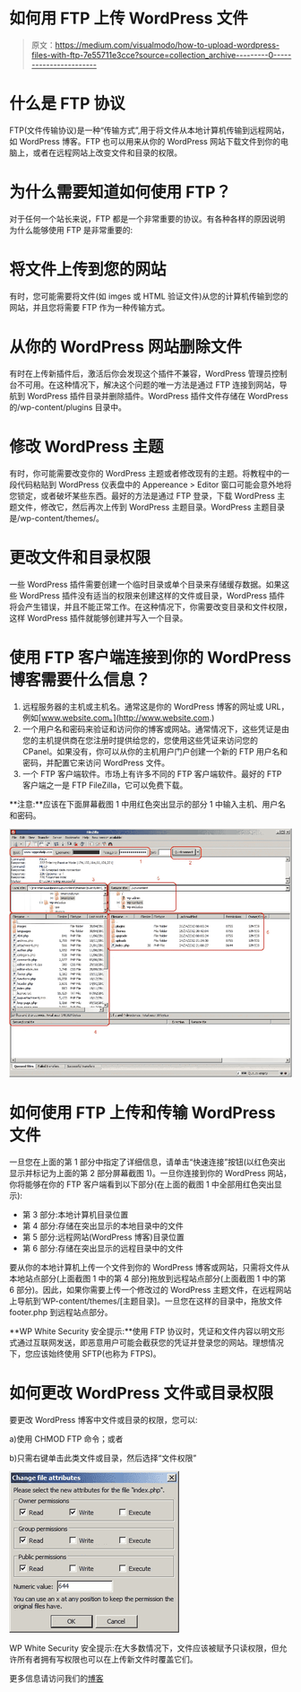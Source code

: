 # 如何用 FTP 上传 WordPress 文件

> 原文：<https://medium.com/visualmodo/how-to-upload-wordpress-files-with-ftp-7e55711e3cce?source=collection_archive---------0----------------------->

# 什么是 FTP 协议

FTP(文件传输协议)是一种“传输方式”,用于将文件从本地计算机传输到远程网站，如 WordPress 博客。FTP 也可以用来从你的 WordPress 网站下载文件到你的电脑上，或者在远程网站上改变文件和目录的权限。

# 为什么需要知道如何使用 FTP？

对于任何一个站长来说，FTP 都是一个非常重要的协议。有各种各样的原因说明为什么能够使用 FTP 是非常重要的:

# 将文件上传到您的网站

有时，您可能需要将文件(如 imges 或 HTML 验证文件)从您的计算机传输到您的网站，并且您将需要 FTP 作为一种传输方式。

# 从你的 WordPress 网站删除文件

有时在上传新插件后，激活后你会发现这个插件不兼容，WordPress 管理员控制台不可用。在这种情况下，解决这个问题的唯一方法是通过 FTP 连接到网站，导航到 WordPress 插件目录并删除插件。WordPress 插件文件存储在 WordPress 的/wp-content/plugins 目录中。

# 修改 WordPress 主题

有时，你可能需要改变你的 WordPress 主题或者修改现有的主题。将教程中的一段代码粘贴到 WordPress 仪表盘中的 Appereance > Editor 窗口可能会意外地将您锁定，或者破坏某些东西。最好的方法是通过 FTP 登录，下载 WordPress 主题文件，修改它，然后再次上传到 WordPress 主题目录。WordPress 主题目录是/wp-content/themes/。

# 更改文件和目录权限

一些 WordPress 插件需要创建一个临时目录或单个目录来存储缓存数据。如果这些 WordPress 插件没有适当的权限来创建这样的文件或目录，WordPress 插件将会产生错误，并且不能正常工作。在这种情况下，你需要改变目录和文件权限，这样 WordPress 插件就能够创建并写入一个目录。

# 使用 FTP 客户端连接到你的 WordPress 博客需要什么信息？

1.  远程服务器的主机或主机名。通常这是你的 WordPress 博客的网址或 URL，例如[www.website.com。](http://www.website.com.)
2.  一个用户名和密码来验证和访问你的博客或网站。通常情况下，这些凭证是由您的主机提供商在您注册时提供给您的，您使用这些凭证来访问您的 CPanel。如果没有，你可以从你的主机用户门户创建一个新的 FTP 用户名和密码，并配置它来访问 WordPress 文件。
3.  一个 FTP 客户端软件。市场上有许多不同的 FTP 客户端软件。最好的 FTP 客户端之一是 FTP FileZilla，它可以免费下载。

**注意:**应该在下面屏幕截图 1 中用红色突出显示的部分 1 中输入主机、用户名和密码。

![](img/88f7a0a7b9da868c63648ad246f9dc36.png)

# 如何使用 FTP 上传和传输 WordPress 文件

一旦您在上面的第 1 部分中指定了详细信息，请单击“快速连接”按钮(以红色突出显示并标记为上面的第 2 部分屏幕截图 1)。一旦你连接到你的 WordPress 网站，你将能够在你的 FTP 客户端看到以下部分(在上面的截图 1 中全部用红色突出显示):

*   第 3 部分:本地计算机目录位置
*   第 4 部分:存储在突出显示的本地目录中的文件
*   第 5 部分:远程网站(WordPress 博客)目录位置
*   第 6 部分:存储在突出显示的远程目录中的文件

要从你的本地计算机上传一个文件到你的 WordPress 博客或网站，只需将文件从本地站点部分(上面截图 1 中的第 4 部分)拖放到远程站点部分(上面截图 1 中的第 6 部分)。因此，如果你需要上传一个修改过的 WordPress 主题文件，在远程网站上导航到‘WP-content/themes/[主题目录]。一旦您在这样的目录中，拖放文件 footer.php 到远程站点部分。

**WP White Security 安全提示:**使用 FTP 协议时，凭证和文件内容以明文形式通过互联网发送，即恶意用户可能会截获您的凭证并登录您的网站。理想情况下，您应该始终使用 SFTP(也称为 FTPS)。

# 如何更改 WordPress 文件或目录权限

要更改 WordPress 博客中文件或目录的权限，您可以:

a)使用 CHMOD FTP 命令；或者

b)只需右键单击此类文件或目录，然后选择“文件权限”

![](img/46169649bac6babd2bdb791ba0a75f30.png)

WP White Security 安全提示:在大多数情况下，文件应该被赋予只读权限，但允许所有者拥有写权限也可以在上传新文件时覆盖它们。

更多信息请访问我们的[博客](https://visualmodo.com/blog/)